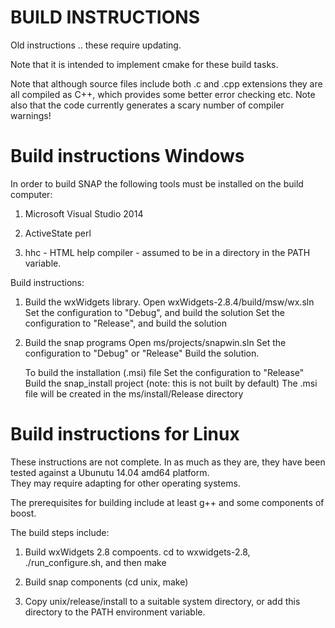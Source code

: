 BUILD INSTRUCTIONS
==================

Old instructions .. these require updating.  

Note that it is intended to implement cmake for these build tasks.

Note that although source files include both .c and .cpp extensions they 
are all compiled as C++, which provides some better error checking etc.
Note also that the code currently generates a scary number of compiler 
warnings!

Build instructions Windows
==========================

In order to build SNAP the following tools must be installed on the build computer:

1) Microsoft Visual Studio 2014

2) ActiveState perl

3) hhc - HTML help compiler - assumed to be in a directory in the PATH variable.


Build instructions:

1) Build the wxWidgets library. 
   Open wxWidgets-2.8.4/build/msw/wx.sln
   Set the configuration to "Debug", and build the solution
   Set the configuration to "Release", and build the solution

2) Build the snap programs
   Open ms/projects/snapwin.sln
   Set the configuration to "Debug" or "Release"
   Build the solution.

   To build the installation (.msi) file
   Set the configuration to "Release"
   Build the snap_install project (note: this is not built by default)
   The .msi file will be created in the ms/install/Release directory

Build instructions for Linux
============================

These instructions are not complete.  In as much as they are, they have 
been tested against a Ubunutu 14.04 amd64 platform.  
They may require adapting for other operating systems.  

The prerequisites for building include at least g++ and some components of boost.

The build steps include:

1) Build wxWidgets 2.8 compoents. cd to wxwidgets-2.8, ./run_configure.sh, and then make

2) Build snap components (cd unix, make)

3) Copy unix/release/install to a suitable system directory, or add this directory
   to the PATH environment variable.


